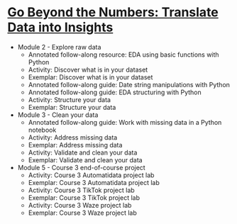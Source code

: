 # [Go Beyond the Numbers: Translate Data into Insights](https://coursera.org/share/11842b9d68d1afa83596d5a6898e17c4)

* Module 2 - Explore raw data
    * Annotated follow-along resource: EDA using basic functions with Python
    * Activity: Discover what is in your dataset
    * Exemplar: Discover what is in your dataset
    * Annotated follow-along guide: Date string manipulations with Python
    * Annotated follow-along guide: EDA structuring with Python
    * Activity: Structure your data
    * Exemplar: Structure your data
* Module 3 - Clean your data
    * Annotated follow-along guide: Work with missing data in a Python notebook
    * Activity: Address missing data
    * Exemplar: Address missing data
    * Activity: Validate and clean your data
    * Exemplar: Validate and clean your data
* Module 5 - Course 3 end-of-course project
    * Activity: Course 3 Automatidata project lab
    * Exemplar: Course 3 Automatidata project lab
    * Activity: Course 3 TikTok project lab
    * Exemplar: Course 3 TikTok project lab
    * Activity: Course 3 Waze project lab
    * Exemplar: Course 3 Waze project lab